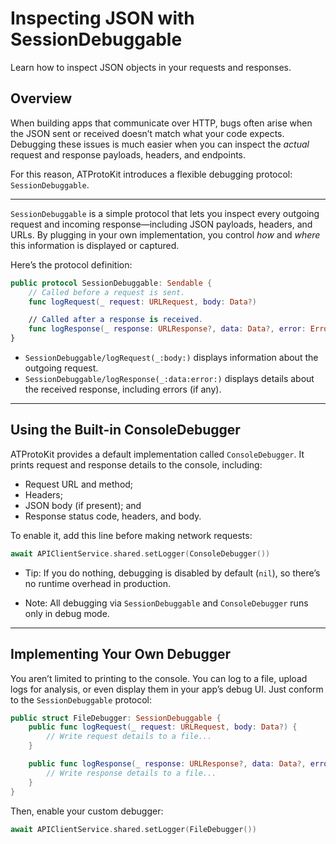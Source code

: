 # Inspecting JSON with SessionDebuggable
Learn how to inspect JSON objects in your requests and responses.

## Overview

When building apps that communicate over HTTP, bugs often arise when the JSON sent or received doesn’t match what your code expects. Debugging these issues is much easier when you can inspect the _actual_ request and response payloads, headers, and endpoints.

For this reason, ATProtoKit introduces a flexible debugging protocol: ``SessionDebuggable``.

---

`SessionDebuggable` is a simple protocol that lets you inspect every outgoing request and incoming response—including JSON payloads, headers, and URLs. By plugging in your own implementation, you control _how_ and _where_ this information is displayed or captured.

Here’s the protocol definition:

```swift
public protocol SessionDebuggable: Sendable {
    // Called before a request is sent.
    func logRequest(_ request: URLRequest, body: Data?)

    // Called after a response is received.
    func logResponse(_ response: URLResponse?, data: Data?, error: Error?)
}
```

- ``SessionDebuggable/logRequest(_:body:)`` displays information about the outgoing request.
- ``SessionDebuggable/logResponse(_:data:error:)`` displays details about the received response, including errors (if any).

---

## Using the Built-in ConsoleDebugger

ATProtoKit provides a default implementation called ``ConsoleDebugger``. It prints request and response details to the console, including:

- Request URL and method;
- Headers;
- JSON body (if present); and
- Response status code, headers, and body.

To enable it, add this line before making network requests:

```swift
await APIClientService.shared.setLogger(ConsoleDebugger())
```

- Tip: If you do nothing, debugging is disabled by default (`nil`), so there’s no runtime overhead in production.

- Note: All debugging via `SessionDebuggable` and `ConsoleDebugger` runs only in debug mode.

---

## Implementing Your Own Debugger

You aren’t limited to printing to the console. You can log to a file, upload logs for analysis, or even display them in your app’s debug UI. Just conform to the `SessionDebuggable` protocol:

```swift
public struct FileDebugger: SessionDebuggable {
    public func logRequest(_ request: URLRequest, body: Data?) {
        // Write request details to a file...
    }

    public func logResponse(_ response: URLResponse?, data: Data?, error: Error?) {
        // Write response details to a file...
    }
}
```

Then, enable your custom debugger:

```swift
await APIClientService.shared.setLogger(FileDebugger())
```
